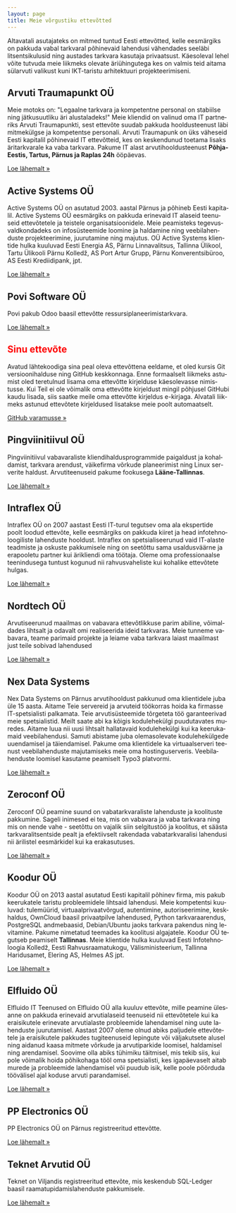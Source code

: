 ```yaml
---
layout: page
title: Meie võrgustiku ettevõtted
---
```




<p>
Altavatali asutajateks on mitmed tuntud Eesti ettevõtted, kelle eesmärgiks
on pakkuda vabal tarkvaral põhinevaid lahendusi vähendades seeläbi
litsentsikulusid ning austades tarkvara kasutaja privaatsust.
Käesoleval lehel võite tutvuda meie liikmeks olevate äriühingutega
kes on valmis teid aitama sülarvuti valikust kuni IKT-taristu 
arhitektuuri projekteerimiseni.
</p>

<!--
<p>
Otsi ettevõtet märksõnade järgi: <input id="search" type="search" onSearch="filter();" placeholder="koolitus, serverid, Linux"/>
</p>

<p>
<a class="btn btn-default" onClick="$('#search').val('kooli').trigger('search');" role="button">Koolitus</a>
<a class="btn btn-default" onClick="$('#search').val('riist').trigger('search');" role="button">Riistvara</a>
<a class="btn btn-default" onClick="$('#search').val('arendus').trigger('search');" role="button">Arendus</a>
<a class="btn btn-default" onClick="$('#search').val('ubuntu').trigger('search');" role="button">Ubuntu</a>
<a class="btn btn-default" onClick="$('#search').val('debian').trigger('search');" role="button">Debian</a>
<a class="btn btn-default" onClick="$('#search').val('red hat').trigger('search');" role="button">Red Hat</a>
<a class="btn btn-default" onClick="$('#search').val('centos').trigger('search');" role="button">CentOS</a>
</p>

<script type="text/javascript">
function filter() {
    var query = $("#search").val().toLowerCase();
    $(".col-md-6").each(function(i,e) {
        var fragment = $(e).html().replace("&shy;", "").toLowerCase();

        if (fragment.indexOf(query) >= 0) {
            $(e).css("opacity", "");
        } else {
            $(e).css("opacity", "0.1");
        }
    });
}
</script>
-->

<div class="row" lang="et">
    <div class="col-md-6" id="atrauma">
        <h2>Arvuti Traumapunkt OÜ</h2>
        <p>Meie motoks on: "Legaalne tark&shy;vara ja kompetentne personal on
        stabiilse ning jätku&shy;suutliku äri alus&shy;taladeks!" Meie kliendid on valinud
        oma IT partneriks Arvuti Traumapunkti, sest ettevõte suudab pakkuda hooldus&shy;teenust
        läbi mitme&shy;külgse ja kompetentse personali. Arvuti Traumapunk on üks väheseid
        Eesti kapitalil põhinevaid IT ette&shy;võtteid, kes on keskendunud toetama
        lisaks äri&shy;tark&shy;varale ka vaba tark&shy;vara.
        Pakume IT alast arvutihooldusteenust <b>Põhja-Eestis, Tartus, Pärnus ja
        Raplas 24h</b> ööpäevas.
        </p>
        <a class="btn btn-default" href="http://www.atrauma.ee/" role="button">Loe lähemalt &raquo;</a>
    </div>
    <div class="col-md-6" id="active">
        <h2>Active Systems OÜ</h2>
        <p data-keywords="red hat|opennode">Active Systems OÜ on asutatud 2003. aastal Pärnus ja põhineb Eesti
        kapitalil. Active Systems OÜ eesmärgiks on pakkuda erinevaid IT alaseid
        teenuseid ette&shy;võtetele ja teistele orga&shy;nisa&shy;tsiooni&shy;dele.
        Meie peamisteks tegevus&shy;vald&shy;kondadeks on info&shy;süsteemide loomine ja
        haldamine ning veebi&shy;lahenduste projek&shy;teerimine, juurutamine ning majutus.
        OÜ Active Systems klientide hulka kuuluvad Eesti Energia AS, Pärnu Linnavalitsus, Tallinna Ülikool, Tartu Ülikooli Pärnu Kolledž, AS Port Artur Grupp, Pärnu Konverentsibüroo, AS Eesti Krediidipank, jpt.
        </p>
        <a class="btn btn-default" href="http://www.active.ee/" role="button">Loe lähemalt &raquo;</a>
    </div>
</div>


<div class="row" lang="et">
    <div class="col-md-6" id="povi">
        <h2>Povi Software OÜ</h2>
        <p>Povi pakub Odoo baasil ettevõtte ressursiplaneerimistarkvara.</p>
        <a class="btn btn-default" href="http://www.povi.ee/" role="button">Loe lähemalt &raquo;</a>
    </div>
    <div class="col-md-6">
        <h2 style="color:red;">Sinu ettevõte</h2>
        <p>
        Avatud lähtekoodiga sina peal oleva ettevõttena eeldame, et oled
        kursis Git versioonihalduse ning GitHub keskkonnaga.
        Enne formaalselt liikmeks astumist oled teretulnud lisama oma ettevõtte
        kirjelduse käesolevasse nimistusse.
        Kui Teil ei ole võimalik oma ettevõtte kirjeldust mingil põhjusel
        GitHubi kaudu lisada, siis saatke meile oma ettevõtte kirjeldus e-kirjaga.
        Alvatali liikmeks astunud ettevõtete kirjeldused lisatakse
        meie poolt automaatselt.
        </p>
        <a class="btn btn-default" href="https://github.com/alvatal/alvatal.github.io/blob/master/business.md" role="button">GitHub varamusse &raquo;</a>
    </div>
    

</div>


<div class="row" lang="et">
    <div class="col-md-6" id="pingviinitiivul">
        <h2>Pingviinitiivul OÜ</h2>
        <p>Pingviinitiivul vabavaraliste kliendihaldusprogrammide
        paigaldust ja kohaldamist, tarkvara arendust, väikefirma võrkude
        planeerimist ning Linux serverite haldust.
        Arvutiteenuseid pakume fookusega <b>Lääne-Tallinnas</b>.
        </p>
        <a class="btn btn-default" href="http://www.pingviinitiivul.ee/" role="button">Loe lähemalt &raquo;</a>
    </div>
    <div class="col-md-6" id="intraflex">
        <h2>Intraflex OÜ</h2>
        <p>
        Intraflex OÜ on 2007 aastast Eesti IT-turul tegutsev oma ala ekspertide
        poolt loodud ettevõte, kelle eesmärgiks on pakkuda kiiret ja head
        infotehnoloogiliste lahenduste hooldust. Intraflex on spetsialiseerunud
        vaid IT-alaste teadmiste ja oskuste pakkumisele ning on seetõttu sama
        usaldusväärne ja erapooletu partner kui ärikliendi oma töötaja.
        Oleme oma professionaalse teenindusega tuntust kogunud nii
        rahvusvaheliste kui kohalike ettevõtete hulgas.
        </p>
        <a class="btn btn-default" href="http://www.intraflex.eu/" role="button">Loe lähemalt &raquo;</a>
    </div>
</div>

<div class="row" lang="et">
    <div class="col-md-6" id="nordtech">
        <h2>Nordtech OÜ</h2>
        <p>
        Arvutiseerunud maailmas on vabavara ettevõtlikkuse parim abiline,
        võimaldades lihtsalt ja odavalt omi realiseerida ideid tarkvaras. 
        Meie tunneme vabavara, teame parimaid projekte ja leiame vaba tarkvara
        laiast maailmast just teile sobivad lahendused
        </p>
        <a class="btn btn-default" href="http://www.nordtech.ee/" role="button">Loe lähemalt &raquo;</a>
    </div>
    <div class="col-md-6" id="nex">
        <h2>Nex Data Systems</h2>
        <p>
        Nex Data Systems on Pärnus arvutihooldust pakkunud oma klientidele juba
        üle 15 aasta. Aitame Teie servereid ja arvuteid töökorras hoida ka
        firmasse IT-spetsialisti palkamata. Teie arvutisüsteemide tõrgeteta
        töö garanteerivad meie spetsialistid. 
        Meilt saate abi ka kõigis kodulehekülgi puudutavates muredes.
        Aitame luua nii uusi  lihtsalt hallatavaid kodulehekülgi kui ka
        keerukamaid veebilahendusi. Samuti abistame juba olemasolevate
        kodulehekülgede uuendamisel ja täiendamisel.
        Pakume oma klientidele ka virtuaalserveri teenust veebilahenduste
        majutamiseks meie oma hostinguserveris.
        Veebilahenduste loomisel kasutame peamiselt Typo3 platvormi.
        </p>
        <a class="btn btn-default" href="http://www.nex.ee/" role="button">Loe lähemalt &raquo;</a>
    </div>  
</div>

<div class="row" lang="et">
    <div class="col-md-6" id="zeroconf">
        <h2>Zeroconf OÜ</h2>
        <p>
        Zeroconf OÜ peamine suund on vabatarkvaraliste lahenduste ja
        koolituste pakkumine. Sageli inimesed ei tea, mis on vabavara ja
        vaba tarkvara ning mis on nende vahe - seetõttu on vajalik siin
        selgitustöö ja koolitus, et säästa tarkvaralitsentside pealt ja
        efektiivselt rakendada vabatarkvaralisi lahendusi nii ärilistel
        eesmärkidel kui ka erakasutuses.
        </p>
        <a class="btn btn-default" href="http://www.zeroconf.ee/" role="button">Loe lähemalt &raquo;</a>
    </div>
    <div class="col-md-6" id="koodur">
        <h2>Koodur OÜ</h2>
        <p>
        Koodur OÜ on 2013 aastal asutatud Eesti kapitalil põhinev firma, mis 
        pakub keerukatele taristu probleemidele lihtsaid lahendusi.
        Meie kompetentsi kuuluvad:  tule&shy;müürid, virtuaal&shy;privaat&shy;võrgud,
        autenti&shy;mine, autori&shy;seerimine, kesk&shy;haldus,
        OwnCloud baasil privaatpilve lahendused,
        Python tarkvaraarendus, PostgreSQL andmebaasid, Debian/Ubuntu jaoks
        tarkvara pakendus ning levitamine.
        Pakume nimetatud teemades ka koolitusi algajatele.
        Koodur OÜ tegutseb peamiselt <b>Tallinnas</b>.
        Meie klientide hulka kuuluvad
        Eesti Info&shy;tehno&shy;loogia Kolledž,
        Eesti Rahvus&shy;raamatu&shy;kogu,
        Välis&shy;ministeerium,
        Tallinna Haridus&shy;amet,
        Elering AS, Helmes AS jpt.
        </p>
        <a class="btn btn-default" href="http://www.koodur.com/" role="button">Loe lähemalt &raquo;</a>
    </div>
</div>


<div class="row" lang="et">
    <div class="col-md-6" id="teknet">
        <h2>Elfluido OÜ</h2>
        <p>
        Elfluido IT Teenused on Elfluido OÜ alla kuuluv ettevõte, mille
        peamine ülesanne on pakkuda erinevaid arvutialaseid teenuseid nii
        ettevõtetele kui ka eraisikutele erinevate arvutialaste probleemide
        lahendamisel ning uute lahenduste juurutamisel.
        Aastast 2007 oleme olnud abiks paljudele ettevõtetele ja eraisikutele
        pakkudes tugiteenuseid lepingute või väljakutsete alusel ning aidanud 
        kaasa mitmete võrkude ja arvutiparkide loomisel, haldamisel ning arendamisel.
        Soovime olla abiks
        tühimiku täitmisel, mis tekib siis, kui pole võimalik hoida põhikohaga
        tööl oma spetsialisti, kes igapäevaselt aitab murede ja probleemide
        lahendamisel või puudub isik, kelle poole pöörduda töövälisel ajal
        koduse arvuti parandamisel.
        </p>
        <a class="btn btn-default" href="http://it.elfluido.ee/" role="button">Loe lähemalt &raquo;</a>
    </div>
    <div class="col-md-6" id="ppnet">
        <h2>PP Electronics OÜ</h2>
        <p>
        PP Electronics OÜ on Pärnus registreeritud ettevõtte.
        </p>
        <a class="btn btn-default" href="http://www.ppnet.ee/" role="button">Loe lähemalt &raquo;</a>
    </div>

</div>

<div class="row" lang="et">
    <div class="col-md-6" id="teknet">
        <h2>Teknet Arvutid OÜ</h2>
        <p>
        Teknet on Viljandis registreeritud ettevõte, mis keskendub
        SQL-Ledger baasil raamatupidamislahenduste pakkumisele.
        </p>
        <a class="btn btn-default" href="http://www.teknet.ee/" role="button">Loe lähemalt &raquo;</a>
    </div>


</div>







